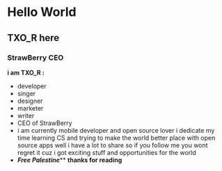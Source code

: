 # Hello World #
## TXO_R here ##
### StrawBerry CEO ###
**i am TXO_R :**
- developer
- singer
- designer
- marketer
- writer
- CEO of StrawBerry
- i am currently mobile developer and open source lover i dedicate my time learning CS and trying to make the world better place with open source apps well i have a lot to share so if you follow me you wont regret it cuz i got exciting stuff and opportunities for the world
- ***Free Palestine*****
**thanks for reading**
